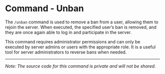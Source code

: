 # Command - Unban

The `/unban` command is used to remove a ban from a user, allowing them to rejoin the server. When executed, the specified user’s ban is removed, and they are once again able to log in and participate in the server.

This command requires administrator permissions and can only be executed by server admins or users with the appropriate role. It is a useful tool for server administrators to reverse bans when needed.

---

*Note: The source code for this command is private and will not be shared.*

<!-- 📄 Last edited by SyntexDev -->
